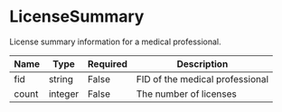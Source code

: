 # LicenseSummary

License summary information for a medical professional.

| Name | Type   | Required | Description |
| ---- | ------ | -------- | ----------- |
| fid  | string | False | FID of the medical professional |
| count | integer | False | The number of licenses |
